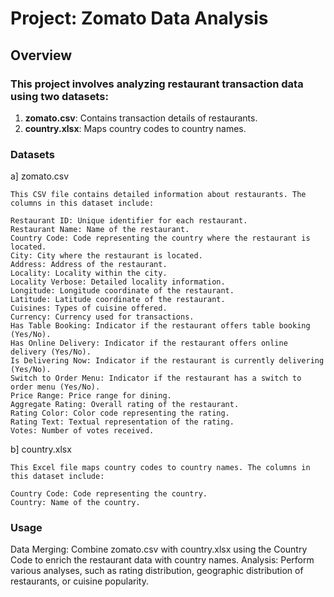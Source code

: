 # Project: Zomato Data Analysis
## Overview
### This project involves analyzing restaurant transaction data using two datasets:
1. <b>zomato.csv</b>: Contains transaction details of restaurants.
2. <b>country.xlsx</b>: Maps country codes to country names.

### Datasets
a] zomato.csv

    This CSV file contains detailed information about restaurants. The columns in this dataset include: 
    
    Restaurant ID: Unique identifier for each restaurant.
    Restaurant Name: Name of the restaurant.
    Country Code: Code representing the country where the restaurant is located.
    City: City where the restaurant is located.
    Address: Address of the restaurant.
    Locality: Locality within the city.
    Locality Verbose: Detailed locality information.
    Longitude: Longitude coordinate of the restaurant.
    Latitude: Latitude coordinate of the restaurant.
    Cuisines: Types of cuisine offered.
    Currency: Currency used for transactions.
    Has Table Booking: Indicator if the restaurant offers table booking (Yes/No).
    Has Online Delivery: Indicator if the restaurant offers online delivery (Yes/No).
    Is Delivering Now: Indicator if the restaurant is currently delivering (Yes/No).
    Switch to Order Menu: Indicator if the restaurant has a switch to order menu (Yes/No).
    Price Range: Price range for dining.
    Aggregate Rating: Overall rating of the restaurant.
    Rating Color: Color code representing the rating.
    Rating Text: Textual representation of the rating.
    Votes: Number of votes received.

b] country.xlsx

    This Excel file maps country codes to country names. The columns in this dataset include:
    
    Country Code: Code representing the country.
    Country: Name of the country.
    
### Usage
Data Merging: Combine zomato.csv with country.xlsx using the Country Code to enrich the restaurant data with country names.
Analysis: Perform various analyses, such as rating distribution, geographic distribution of restaurants, or cuisine popularity.
